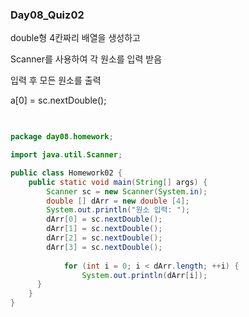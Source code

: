 ### Day08_Quiz02 
double형 4칸짜리 배열을 생성하고 

Scanner를 사용하여 각 원소를 입력 받음

입력 후 모든 원소를 출력

a[0] = sc.nextDouble();

```java
 

package day08.homework;

import java.util.Scanner;

public class Homework02 {
	public static void main(String[] args) {
		Scanner sc = new Scanner(System.in);
		double [] dArr = new double [4];
		System.out.println("원소 입력: ");
		dArr[0] = sc.nextDouble();
		dArr[1] = sc.nextDouble();
		dArr[2] = sc.nextDouble();
		dArr[3] = sc.nextDouble();
		
			for (int i = 0; i < dArr.length; ++i) {
				System.out.println(dArr[i]);
	  }		
	}
}
```
